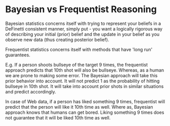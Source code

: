 # Bayesian vs Frequentist Reasoning

Bayesian statistics concerns itself with trying to represent your beliefs in a DeFinetti consistent manner, simply put - you want a logically rigorous way of describing your initial (prior) belief and the update in your belief as you observe new data (thus creating posterior belief).

Frequentist statistics concerns itself with methods that have 'long run' guarantees.

E.g. If a person shoots bullseye of the target 9 times, the frequentist approach predicts that 10th shot will also be bullseye. Whereas, as a human we are prone to making some error. The Bayesian approach will take this prior behavior into account. It will not predict 1 as the probability of hitting bullseye in 10th shot. It will take into account prior shots in similar situations and predict accordingly.

In case of Web data, if a person has liked something 9 times, frequentist will predict that the person will like it 10th time as well. Where as, Bayesian approach knows that humans can get bored. Liking something 9 times does not guarantee that it will be liked 10th time as well.
